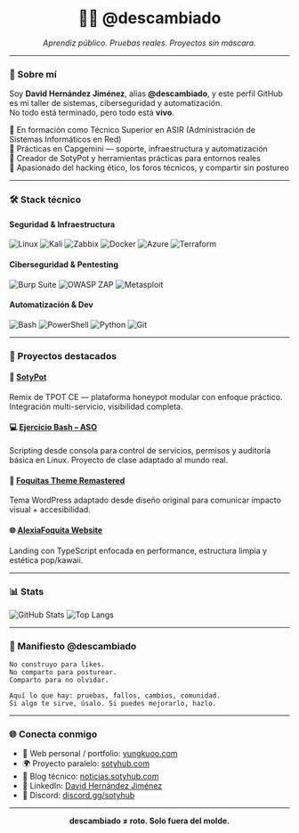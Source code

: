 <h1 align="center">👨‍💻 @descambiado</h1>
<p align="center"><i>Aprendiz público. Pruebas reales. Proyectos sin máscara.</i></p>

---

### 🧠 Sobre mí

Soy **David Hernández Jiménez**, alias **@descambiado**, y este perfil GitHub es mi taller de sistemas, ciberseguridad y automatización.  
No todo está terminado, pero todo está **vivo**.

🎯 En formación como Técnico Superior en ASIR (Administración de Sistemas Informáticos en Red)  
🏢 Prácticas en Capgemini — soporte, infraestructura y automatización  
🧪 Creador de SotyPot y herramientas prácticas para entornos reales  
🔐 Apasionado del hacking ético, los foros técnicos, y compartir sin postureo

---

### 🛠️ Stack técnico

#### Seguridad & Infraestructura
![Linux](https://img.shields.io/badge/Linux-111?style=flat&logo=linux)
![Kali](https://img.shields.io/badge/Kali_Linux-111?style=flat&logo=kalilinux)
![Zabbix](https://img.shields.io/badge/Zabbix-111?style=flat&logo=zabbix)
![Docker](https://img.shields.io/badge/Docker-111?style=flat&logo=docker)
![Azure](https://img.shields.io/badge/Azure-111?style=flat&logo=microsoftazure)
![Terraform](https://img.shields.io/badge/Terraform-111?style=flat&logo=terraform)

#### Ciberseguridad & Pentesting
![Burp Suite](https://img.shields.io/badge/Burp_Suite-111?style=flat)
![OWASP ZAP](https://img.shields.io/badge/OWASP_ZAP-111?style=flat)
![Metasploit](https://img.shields.io/badge/Metasploit-111?style=flat)

#### Automatización & Dev
![Bash](https://img.shields.io/badge/Bash-111?style=flat&logo=gnubash)
![PowerShell](https://img.shields.io/badge/PowerShell-111?style=flat&logo=powershell)
![Python](https://img.shields.io/badge/Python-111?style=flat&logo=python)
![Git](https://img.shields.io/badge/Git-111?style=flat&logo=git)

---

### 📁 Proyectos destacados

#### 🧪 [SotyPot](https://github.com/DavidHernan3/Sotypot)
Remix de TPOT CE — plataforma honeypot modular con enfoque práctico. Integración multi-servicio, visibilidad completa.

#### 💻 [Ejercicio Bash – ASO](https://github.com/DavidHernan3/Ejercicio-03.11.2024-Bash-ASO_DHJ)
Scripting desde consola para control de servicios, permisos y auditoría básica en Linux. Proyecto de clase adaptado al mundo real.

#### 🐧 [Foquitas Theme Remastered](https://github.com/DavidHernan3/Foquitas_Theme_Remastered)
Tema WordPress adaptado desde diseño original para comunicar impacto visual + accesibilidad.

#### 🌐 [AlexiaFoquita Website](https://github.com/DavidHernan3/AlexiaFoquita-Website)
Landing con TypeScript enfocada en performance, estructura limpia y estética pop/kawaii.

---

### 📊 Stats

![GitHub Stats](https://github-readme-stats.vercel.app/api?username=DavidHernan3&show_icons=true&theme=tokyonight&hide_title=true)
![Top Langs](https://github-readme-stats.vercel.app/api/top-langs/?username=DavidHernan3&layout=compact&theme=tokyonight)

---

### 🧠 Manifiesto @descambiado

```
No construyo para likes.
No comparto para posturear.
Comparto para no olvidar.

Aquí lo que hay: pruebas, fallos, cambios, comunidad.
Si algo te sirve, úsalo. Si puedes mejorarlo, hazlo.
```

---

### 🌐 Conecta conmigo

- 📡 Web personal / portfolio: [yungkuoo.com](https://yungkuoo.com)
- 🌍 Proyecto paralelo: [sotyhub.com](https://sotyhub.com)
- 📎 Blog técnico: [noticias.sotyhub.com](https://noticias.sotyhub.com)
- 💼 LinkedIn: [David Hernández Jiménez](https://linkedin.com/in/david-hernández-jiménez)
- 💬 Discord: [discord.gg/sotyhub](https://discord.gg/sotyhub)

---

<p align="center"><b>descambiado ≠ roto. Solo fuera del molde.</b></p>
